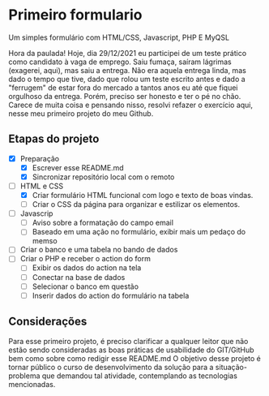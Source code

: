 # Primeiro formulario
 Um simples formulário com HTML/CSS, Javascript, PHP E MyQSL
 
 Hora da paulada!
 Hoje, dia 29/12/2021 eu participei de um teste prático como candidato à vaga de emprego.
 Saiu fumaça, saíram lágrimas (exagerei, aqui), mas saiu a entrega. Não era aquela entrega linda, mas dado o tempo que tive, dado que rolou um teste escrito antes e dado a "ferrugem" de estar fora do mercado a tantos anos eu até que fiquei orgulhoso da entrega.
 Porém, preciso ser honesto e ter o pé no chão. Carece de muita coisa e pensando nisso, resolvi refazer o exercício aqui, nesse meu primeiro projeto do meu Github.
 
## Etapas do projeto
 - [X] Preparação
   - [X] Escrever esse README.md
   - [x] Sincronizar repositório local com o remoto
 - [ ] HTML e CSS
   - [x] Criar formulário HTML funcional com logo e texto de boas vindas.
   - [ ] Criar o CSS da página para organizar e estilizar os elementos.
 - [ ] Javascrip
     - [ ] Aviso sobre a formatação do campo email
     - [ ] Baseado em uma ação no formulário, exibir mais um pedaço do memso
 - [ ] Criar o banco e uma tabela no bando de dados
 - [ ] Criar o PHP e receber o action do form
     - [ ] Exibir os dados do action na tela
     - [ ] Conectar na base de dados
     - [ ] Selecionar o banco em questão
     - [ ] Inserir dados do action do formulário na tabela

## Considerações
 Para esse primeiro projeto, é preciso clarificar a qualquer leitor que não estão sendo consideradas as boas práticas de usabilidade do GIT/GitHub bem como sobre como redigir esse README.md
 O objetivo desse projeto é tornar público o curso de desenvolvimento da solução para a situação-problema que demandou tal atividade, contemplando as tecnologias mencionadas.
